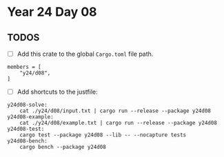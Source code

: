 # Year 24 Day 08

## TODOS

- [ ] Add this crate to the global `Cargo.toml` file path.

```
members = [
    "y24/d08",
]
```

- [ ] Add shortcuts to the justfile:

```
y24d08-solve:
    cat ./y24/d08/input.txt | cargo run --release --package y24d08
y24d08-example:
    cat ./y24/d08/example.txt | cargo run --release --package y24d08
y24d08-test:
    cargo test --package y24d08 --lib -- --nocapture tests
y24d08-bench:
    cargo bench --package y24d08
```